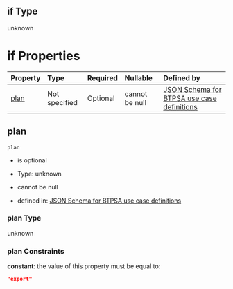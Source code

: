 ## if Type

unknown

# if Properties

| Property      | Type          | Required | Nullable       | Defined by                                                                                                                                                                                                                                    |
| :------------ | :------------ | :------- | :------------- | :-------------------------------------------------------------------------------------------------------------------------------------------------------------------------------------------------------------------------------------------- |
| [plan](#plan) | Not specified | Optional | cannot be null | [JSON Schema for BTPSA use case definitions](btpsa-usecase-properties-services-items-allof-1-then-allof-110-then-allof-0-if-properties-plan.md "undefined#/properties/services/items/allOf/1/then/allOf/110/then/allOf/0/if/properties/plan") |

## plan



`plan`

*   is optional

*   Type: unknown

*   cannot be null

*   defined in: [JSON Schema for BTPSA use case definitions](btpsa-usecase-properties-services-items-allof-1-then-allof-110-then-allof-0-if-properties-plan.md "undefined#/properties/services/items/allOf/1/then/allOf/110/then/allOf/0/if/properties/plan")

### plan Type

unknown

### plan Constraints

**constant**: the value of this property must be equal to:

```json
"export"
```
